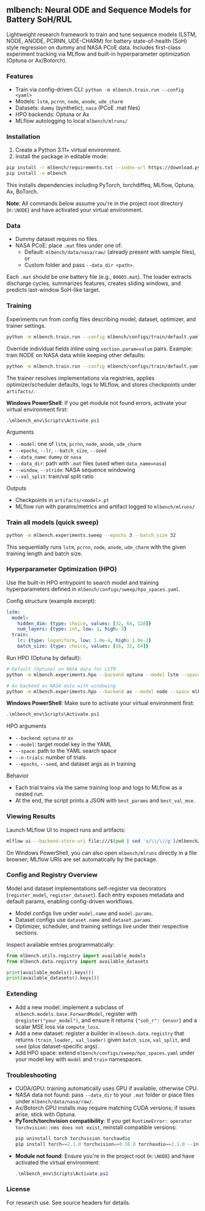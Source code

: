 ## mlbench: Neural ODE and Sequence Models for Battery SoH/RUL

Lightweight research framework to train and tune sequence models (LSTM, NODE, ANODE, PCRNN, UDE-CHARM) for battery state-of-health (SoH) style regression on dummy and NASA PCoE data. Includes first-class experiment tracking via MLflow and built-in hyperparameter optimization (Optuna or Ax/Botorch).

### Features
- Train via config-driven CLI: `python -m mlbench.train.run --config <yaml>`
- Models: `lstm`, `pcrnn`, `node`, `anode`, `ude_charm`
- Datasets: `dummy` (synthetic), `nasa` (PCoE .mat files)
- HPO backends: Optuna or Ax
- MLflow autologging to local `mlbench/mlruns/`

### Installation
1) Create a Python 3.11+ virtual environment.
2) Install the package in editable mode:

```bash
pip install -r mlbench/requirements.txt --index-url https://download.pytorch.org/whl/cu121
pip install -e mlbench
```

This installs dependencies including PyTorch, torchdiffeq, MLflow, Optuna, Ax, BoTorch.

**Note**: All commands below assume you're in the project root directory (`H:\NODE`) and have activated your virtual environment.

### Data
- Dummy dataset requires no files.
- NASA PCoE: place `.mat` files under one of:
  - Default: `mlbench/data/nasa/raw/` (already present with sample files), or
  - Custom folder and pass `--data_dir <path>`.

Each `.mat` should be one battery file (e.g., `B0005.mat`). The loader extracts discharge cycles, summarizes features, creates sliding windows, and predicts last-window SoH-like target.

### Training
Experiments run from config files describing model, dataset, optimizer, and trainer settings.

```bash
python -m mlbench.train.run --config mlbench/configs/train/default.yaml
```

Override individual fields inline using `section.param=value` pairs. Example: train NODE on NASA data while keeping other defaults:

```bash
python -m mlbench.train.run --config mlbench/configs/train/default.yaml --override model.name=node dataset.params.data_dir=mlbench/data/NASA
```

The trainer resolves implementations via registries, applies optimizer/scheduler defaults, logs to MLflow, and stores checkpoints under `artifacts/`.

**Windows PowerShell**: If you get module not found errors, activate your virtual environment first:
```powershell
.\mlbench_env\Scripts\Activate.ps1
```

Arguments
- `--model`: one of `lstm`, `pcrnn`, `node`, `anode`, `ude_charm`
- `--epochs`, `--lr`, `--batch_size`, `--seed`
- `--data_name`: `dummy` or `nasa`
- `--data_dir`: path with `.mat` files (used when `data_name=nasa`)
- `--window`, `--stride`: NASA sequence windowing
- `--val_split`: train/val split ratio

Outputs
- Checkpoints in `artifacts/<model>.pt`
- MLflow run with params/metrics and artifact logged to `mlbench/mlruns/`

### Train all models (quick sweep)

```bash
python -m mlbench.experiments.sweep --epochs 3 --batch_size 32
```

This sequentially runs `lstm`, `pcrnn`, `node`, `anode`, `ude_charm` with the given training length and batch size.

### Hyperparameter Optimization (HPO)
Use the built-in HPO entrypoint to search model and training hyperparameters defined in `mlbench/configs/sweep/hpo_spaces.yaml`.

Config structure (example excerpt):

```yaml
lstm:
  model:
    hidden_dim: {type: choice, values: [32, 64, 128]}
    num_layers: {type: int, low: 1, high: 3}
  train:
    lr: {type: loguniform, low: 1.0e-4, high: 1.0e-2}
    batch_size: {type: choice, values: [16, 32, 64]}
```

Run HPO (Optuna by default):

```bash
# Default (Optuna) on NASA data for LSTM
python -m mlbench.experiments.hpo --backend optuna --model lstm --space mlbench/configs/sweep/hpo_spaces.yaml --n-trials 20 --epochs 10 --seed 0 --data_name nasa --data_dir mlbench/data/NASA --window 20 --stride 5 --val_split 0.2

# Ax backend on NASA data with windowing
python -m mlbench.experiments.hpo --backend ax --model node --space mlbench/configs/sweep/hpo_spaces.yaml --n-trials 15 --epochs 15 --seed 42 --data_name nasa --data_dir mlbench/data/NASA --window 20 --stride 5 --val_split 0.2
```

**Windows PowerShell**: Make sure to activate your virtual environment first:
```powershell
.\mlbench_env\Scripts\Activate.ps1
```

HPO arguments
- `--backend`: `optuna` or `ax`
- `--model`: target model key in the YAML
- `--space`: path to the YAML search space
- `--n-trials`: number of trials
- `--epochs`, `--seed`, and dataset args as in training

Behavior
- Each trial trains via the same training loop and logs to MLflow as a nested run.
- At the end, the script prints a JSON with `best_params` and `best_val_mse`.

### Viewing Results
Launch MLflow UI to inspect runs and artifacts:

```bash
mlflow ui --backend-store-uri file:///$(pwd | sed 's/\\/\//g')/mlbench/mlruns
```

On Windows PowerShell, you can also open `mlbench/mlruns` directly in a file browser; MLflow URIs are set automatically by the package.

### Config and Registry Overview
Model and dataset implementations self-register via decorators (`register_model`, `register_dataset`). Each entry exposes metadata and default params, enabling config-driven workflows.

- Model configs live under `model.name` and `model.params`.
- Dataset configs use `dataset.name` and `dataset.params`.
- Optimizer, scheduler, and training settings live under their respective sections.

Inspect available entries programmatically:

```python
from mlbench.utils.registry import available_models
from mlbench.data.registry import available_datasets

print(available_models().keys())
print(available_datasets().keys())
```

### Extending
- Add a new model: implement a subclass of `mlbench.models.base.ForwardModel`, register with `@register("your_model")`, and ensure it returns `{"soh_r": tensor}` and a scalar MSE loss via `compute_loss`.
- Add a new dataset: register a builder in `mlbench.data.registry` that returns `(train_loader, val_loader)` given `batch_size`, `val_split`, and `seed` (plus dataset-specific args).
- Add HPO space: extend `mlbench/configs/sweep/hpo_spaces.yaml` under your model key with `model` and `train` namespaces.

### Troubleshooting
- CUDA/GPU: training automatically uses GPU if available; otherwise CPU.
- NASA data not found: pass `--data_dir` to your `.mat` folder or place files under `mlbench/data/nasa/raw/`.
- Ax/Botorch GPU installs may require matching CUDA versions; if issues arise, stick with Optuna.
- **PyTorch/torchvision compatibility**: If you get `RuntimeError: operator torchvision::nms does not exist`, reinstall compatible versions:
  ```powershell
  pip uninstall torch torchvision torchaudio
  pip install torch==2.1.0 torchvision==0.16.0 torchaudio==2.1.0 --index-url https://download.pytorch.org/whl/cu121
  ```
- **Module not found**: Ensure you're in the project root (`H:\NODE`) and have activated the virtual environment:
  ```powershell
  .\mlbench_env\Scripts\Activate.ps1
  ```

### License
For research use. See source headers for details.


